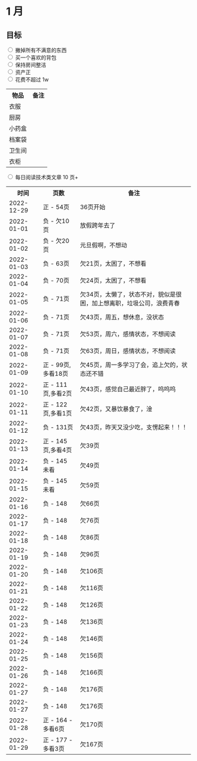 # 1 月

## 目标

<input type="radio" /> 撇掉所有不满意的东西  
<input type="radio" /> 买一个喜欢的背包  
<input type="radio" /> 保持房间整洁  
<input type="radio" /> 资产正  
<input type="radio" /> 花费不超过 1w

<table>
  <tr>
    <th>物品</th>
    <th>备注</th>
  </tr>

  <tr>
    <td>衣服</td>
    <td></td>
  </tr>
  <tr>
    <td>厨房</td>
    <td></td>
  </tr>
  <tr>
    <td>小药盒</td>
    <td></td>
  </tr>
  <tr>
    <td>档案袋</td>
    <td></td>
  </tr>
  <tr>
    <td>卫生间</td>
    <td></td>
  </tr>
  <tr>
    <td>衣柜</td>
    <td></td>
  </tr>
</table>

<input type="radio" /> 每日阅读技术类文章 10 页+

<table>
  <tr>
    <th>时间</th>
    <th>页数</th>
    <th>备注</th>
  </tr>

  <tr>
    <td>2022-12-29</td>
    <td>正 - 54页</td>
    <td>36页开始</td>
  </tr>
  <tr>
    <td>2022-01-01</td>
    <td>负 - 欠10页</td>
    <td>放假跨年去了</td>
  </tr>
  <tr>
    <td>2022-01-02</td>
    <td>负 - 欠20页</td>
    <td>元旦假啊，不想动</td>
  </tr>
  <tr>
    <td>2022-01-03</td>
    <td>负 - 63页</td>
    <td>欠21页，太困了，不想看</td>
  </tr>
  <tr>
    <td>2022-01-04</td>
    <td>负 - 70页</td>
    <td>欠24页，太困了，不想看</td>
  </tr>
  <tr>
    <td>2022-01-05</td>
    <td>负 - 71页</td>
    <td>欠34页，太懒了，状态不对，貌似是很困，加上想离职，垃圾公司，浪费青春</td>
  </tr>
  <tr>
    <td>2022-01-06</td>
    <td>负 - 71页</td>
    <td>欠43页，周五，想休息，没状态</td>
  </tr>
  <tr>
    <td>2022-01-07</td>
    <td>负 - 71页</td>
    <td>欠53页，周六，感情状态，不想阅读</td>
  </tr>
  <tr>
    <td>2022-01-08</td>
    <td>负 - 71页</td>
    <td>欠63页，周日，感情状态，不想阅读</td>
  </tr>
  <tr>
    <td>2022-01-09</td>
    <td>正 - 99页,多看18页</td>
    <td>欠45页，周一多学习了会，追上欠的，状态还不错</td>
  </tr>
  <tr>
    <td>2022-01-10</td>
    <td>正 - 111页,多看2页</td>
    <td>欠43页，感觉自己最近胖了，呜呜呜</td>
  </tr>
  <tr>
    <td>2022-01-11</td>
    <td>正 - 122页,多看1页</td>
    <td>欠42页，又暴饮暴食了，淦</td>
  </tr>
  <tr>
    <td>2022-01-12</td>
    <td>负 - 131页</td>
    <td>欠43页，昨天又没少吃，支愣起来！！！</td>
  </tr>
  <tr>
    <td>2022-01-13</td>
    <td>正 - 145页,多看4页</td>
    <td>欠39页</td>
  </tr>
  <tr>
    <td>2022-01-14</td>
    <td>负 - 145 未看</td>
    <td>欠49页</td>
  </tr>
  <tr>
    <td>2022-01-15</td>
    <td>负 - 145 未看</td>
    <td>欠59页</td>
  </tr>
  <tr>
    <td>2022-01-16</td>
    <td>负 - 148</td>
    <td>欠66页</td>
  </tr>
  <tr>
    <td>2022-01-17</td>
    <td>负 - 148</td>
    <td>欠76页</td>
  </tr>
  <tr>
    <td>2022-01-18</td>
    <td>负 - 148</td>
    <td>欠86页</td>
  </tr>
  <tr>
    <td>2022-01-19</td>
    <td>负 - 148</td>
    <td>欠96页</td>
  </tr>
  <tr>
    <td>2022-01-20</td>
    <td>负 - 148</td>
    <td>欠106页</td>
  </tr>
  <tr>
    <td>2022-01-21</td>
    <td>负 - 148</td>
    <td>欠116页</td>
  </tr>
  <tr>
    <td>2022-01-22</td>
    <td>负 - 148</td>
    <td>欠126页</td>
  </tr>
  <tr>
    <td>2022-01-23</td>
    <td>负 - 148</td>
    <td>欠136页</td>
  </tr>
  <tr>
    <td>2022-01-24</td>
    <td>负 - 148</td>
    <td>欠146页</td>
  </tr>
  <tr>
    <td>2022-01-25</td>
    <td>负 - 148</td>
    <td>欠156页</td>
  </tr>
  <tr>
    <td>2022-01-26</td>
    <td>负 - 148</td>
    <td>欠166页</td>
  </tr>
  <tr>
    <td>2022-01-27</td>
    <td>负 - 148</td>
    <td>欠176页</td>
  </tr>
  <tr>
    <td>2022-01-27</td>
    <td>负 - 148</td>
    <td>欠176页</td>
  </tr>
  <tr>
    <td>2022-01-28</td>
    <td>正 - 164 - 多看6页</td>
    <td>欠170页</td>
  </tr>
  <tr>
    <td>2022-01-29</td>
    <td>正 - 177 - 多看3页</td>
    <td>欠167页</td>
  </tr>
</table>
